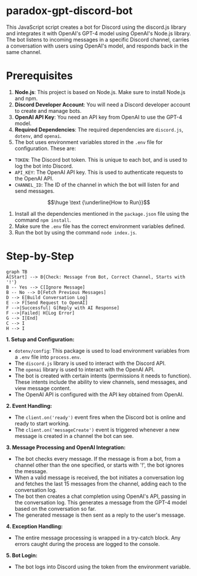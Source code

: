 # paradox-gpt-discord-bot
This JavaScript script creates a bot for Discord using the discord.js library and integrates it with OpenAI's GPT-4 model using OpenAI's Node.js library. The bot listens to incoming messages in a specific Discord channel, carries a conversation with users using OpenAI's model, and responds back in the same channel.

# Prerequisites 

1. **Node.js**: This project is based on Node.js. Make sure to install Node.js and npm.
2. **Discord Developer Account**: You will need a Discord developer account to create and manage bots.
3. **OpenAI API Key**: You need an API key from OpenAI to use the GPT-4 model.
4. **Required Dependencies**: The required dependencies are `discord.js`, `dotenv`, and `openai`.
5. The bot uses environment variables stored in the `.env` file for configuration. These are:

- `TOKEN`: The Discord bot token. This is unique to each bot, and is used to log the bot into Discord.
- `API_KEY`: The OpenAI API key. This is used to authenticate requests to the OpenAI API.
- `CHANNEL_ID`: The ID of the channel in which the bot will listen for and send messages.

$$\huge \text {\underline{How to Run}}$$

1. Install all the dependencies mentioned in the `package.json` file using the command `npm install`.
2. Make sure the `.env` file has the correct environment variables defined.
3. Run the bot by using the command `node index.js`.

# Step-by-Step
```mermaid
graph TB
A[Start] --> B{Check: Message from Bot, Correct Channel, Starts with '!'}
B -- Yes --> C[Ignore Message]
B -- No --> D[Fetch Previous Messages]
D --> E[Build Conversation Log]
E --> F[Send Request to OpenAI]
F -->|Successful| G[Reply with AI Response]
F -->|Failed| H[Log Error]
G --> I[End]
C --> I
H --> I
```
**1. Setup and Configuration:**

- `dotenv/config`: This package is used to load environment variables from a `.env` file into `process.env`.
- The `discord.js` library is used to interact with the Discord API.
- The `openai` library is used to interact with the OpenAI API.
- The bot is created with certain intents (permissions it needs to function). These intents include the ability to view channels, send messages, and view message content.
- The OpenAI API is configured with the API key obtained from OpenAI.

**2. Event Handling:**

- The `client.on('ready')` event fires when the Discord bot is online and ready to start working.
- The `client.on('messageCreate')` event is triggered whenever a new message is created in a channel the bot can see.

**3. Message Processing and OpenAI Integration:**

- The bot checks every message. If the message is from a bot, from a channel other than the one specified, or starts with '!', the bot ignores the message.
- When a valid message is received, the bot initiates a conversation log and fetches the last 15 messages from the channel, adding each to the conversation log.
- The bot then creates a chat completion using OpenAI's API, passing in the conversation log. This generates a message from the GPT-4 model based on the conversation so far.
- The generated message is then sent as a reply to the user's message.

**4. Exception Handling:**

- The entire message processing is wrapped in a try-catch block. Any errors caught during the process are logged to the console.

**5. Bot Login:**

- The bot logs into Discord using the token from the environment variable.

